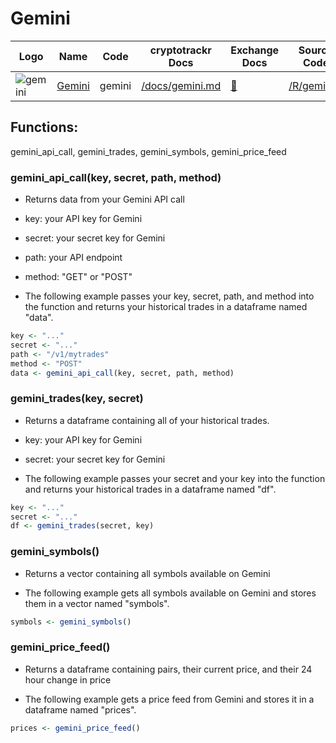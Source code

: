 # Gemini

| Logo                                                                                                           | Name                              | Code   | cryptotrackr Docs                                                                        | Exchange Docs                           | Source Code                                                                      |
|----------------------------------------------------------------------------------------------------------------|-----------------------------------|--------|------------------------------------------------------------------------------------------|-----------------------------------------|----------------------------------------------------------------------------------|
| ![gemini](https://user-images.githubusercontent.com/1294454/27816857-ce7be644-6096-11e7-82d6-3c257263229c.jpg) | [Gemini](https://www.gemini.com/) | gemini | [/docs/gemini.md](https://github.com/TrevorFrench/cryptotrackr/blob/main/docs/gemini.md) | [🏢](https://docs.gemini.com/rest-api/) | [/R/gemini.R](https://github.com/TrevorFrench/cryptotrackr/blob/main/R/gemini.R) |

## Functions:

gemini_api_call, gemini_trades, gemini_symbols, gemini_price_feed

### gemini_api_call(key, secret, path, method)

-   Returns data from your Gemini API call

-   key: your API key for Gemini

-   secret: your secret key for Gemini

-   path: your API endpoint

-   method: "GET" or "POST"

-   The following example passes your key, secret, path, and method into the function and returns your historical trades in a dataframe named "data".

``` r
key <- "..."
secret <- "..."
path <- "/v1/mytrades"
method <- "POST"
data <- gemini_api_call(key, secret, path, method)
```

### gemini_trades(key, secret)

-   Returns a dataframe containing all of your historical trades.

-   key: your API key for Gemini

-   secret: your secret key for Gemini

-   The following example passes your secret and your key into the function and returns your historical trades in a dataframe named "df".

``` r
key <- "..."
secret <- "..."
df <- gemini_trades(secret, key)
```

### gemini_symbols()

-   Returns a vector containing all symbols available on Gemini

-   The following example gets all symbols available on Gemini and stores them in a vector named "symbols".

``` r
symbols <- gemini_symbols()
```

### gemini_price_feed()

-   Returns a dataframe containing pairs, their current price, and their 24 hour change in price

-   The following example gets a price feed from Gemini and stores it in a dataframe named "prices".

``` r
prices <- gemini_price_feed()
```
